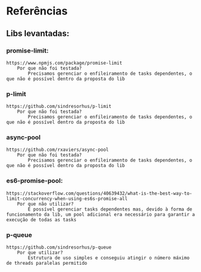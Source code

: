 # Referências

## Libs levantadas:

### promise-limit:
    https://www.npmjs.com/package/promise-limit
        Por que não foi testada?
            Precisamos gerenciar o enfileiramento de tasks dependentes, o que não é possível dentro da proposta do lib

### p-limit
    https://github.com/sindresorhus/p-limit
        Por que não foi testada?
            Precisamos gerenciar o enfileiramento de tasks dependentes, o que não é possível dentro da proposta do lib

### async-pool
    https://github.com/rxaviers/async-pool
        Por que não foi testada?
            Precisamos gerenciar o enfileiramento de tasks dependentes, o que não é possível dentro da proposta do lib

### es6-promise-pool:
    https://stackoverflow.com/questions/40639432/what-is-the-best-way-to-limit-concurrency-when-using-es6s-promise-all
        Por que não utilizar?
            É possível gerenciar tasks dependentes mas, devido à forma de funcionamento da lib, um pool adicional era necessário para garantir a execução de todas as tasks

### p-queue
    https://github.com/sindresorhus/p-queue
        Por que utilizar?
            Estrutura de uso simples e conseguiu atingir o número máximo de threads paralelas permitido